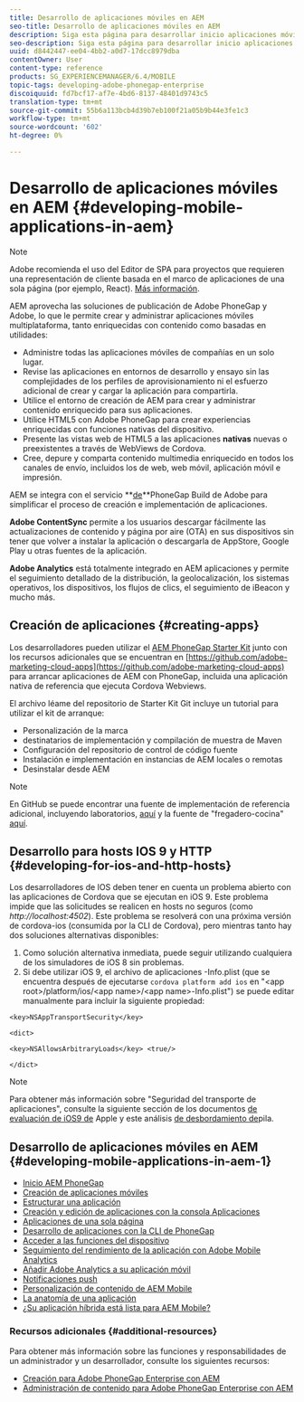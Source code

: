 ```yaml
---
title: Desarrollo de aplicaciones móviles en AEM
seo-title: Desarrollo de aplicaciones móviles en AEM
description: Siga esta página para desarrollar inicio aplicaciones móviles en AEM con Adobe PhoneGap Enterprise.
seo-description: Siga esta página para desarrollar inicio aplicaciones móviles en AEM con Adobe PhoneGap Enterprise.
uuid: d8442447-ee04-4bb2-a0d7-17dcc8979dba
contentOwner: User
content-type: reference
products: SG_EXPERIENCEMANAGER/6.4/MOBILE
topic-tags: developing-adobe-phonegap-enterprise
discoiquuid: fd7bcf17-af7e-4bd6-8137-48401d9743c5
translation-type: tm+mt
source-git-commit: 55b6a113bcb4d39b7eb100f21a05b9b44e3fe1c3
workflow-type: tm+mt
source-wordcount: '602'
ht-degree: 0%

---
```



# Desarrollo de aplicaciones móviles en AEM {#developing-mobile-applications-in-aem}

>[!NOTE]
>
>Adobe recomienda el uso del Editor de SPA para proyectos que requieren una representación de cliente basada en el marco de aplicaciones de una sola página (por ejemplo, React). [Más información](/help/sites-developing/spa-overview.md).

AEM aprovecha las soluciones de publicación de Adobe PhoneGap y Adobe, lo que le permite crear y administrar aplicaciones móviles multiplataforma, tanto enriquecidas con contenido como basadas en utilidades:

* Administre todas las aplicaciones móviles de compañías en un solo lugar.
* Revise las aplicaciones en entornos de desarrollo y ensayo sin las complejidades de los perfiles de aprovisionamiento ni el esfuerzo adicional de crear y cargar la aplicación para compartirla.
* Utilice el entorno de creación de AEM para crear y administrar contenido enriquecido para sus aplicaciones.
* Utilice HTML5 con Adobe PhoneGap para crear experiencias enriquecidas con funciones nativas del dispositivo.
* Presente las vistas web de HTML5 a las aplicaciones **nativas** nuevas o preexistentes a través de WebViews de Cordova.
* Cree, depure y comparta contenido multimedia enriquecido en todos los canales de envío, incluidos los de web, web móvil, aplicación móvil e impresión.

AEM se integra con el servicio **[de](https://build.phonegap.com/)**PhoneGap Build de Adobe para simplificar el proceso de creación e implementación de aplicaciones.

**Adobe ContentSync** permite a los usuarios descargar fácilmente las actualizaciones de contenido y página por aire (OTA) en sus dispositivos sin tener que volver a instalar la aplicación o descargarla de AppStore, Google Play u otras fuentes de la aplicación.

**Adobe Analytics** está totalmente integrado en AEM aplicaciones y permite el seguimiento detallado de la distribución, la geolocalización, los sistemas operativos, los dispositivos, los flujos de clics, el seguimiento de iBeacon y mucho más.

## Creación de aplicaciones {#creating-apps}

Los desarrolladores pueden utilizar el [AEM PhoneGap Starter Kit](https://github.com/Adobe-Marketing-Cloud/aem-phonegap-starter-kit) junto con los recursos adicionales que se encuentran en [https://github.com/adobe-marketing-cloud-apps](https://github.com/adobe-marketing-cloud-apps) para arrancar aplicaciones de AEM con PhoneGap, incluida una aplicación nativa de referencia que ejecuta Cordova Webviews.

El archivo léame del repositorio de Starter Kit Git incluye un tutorial para utilizar el kit de arranque:

* Personalización de la marca
* destinatarios de implementación y compilación de muestra de Maven
* Configuración del repositorio de control de código fuente
* Instalación e implementación en instancias de AEM locales o remotas
* Desinstalar desde AEM

>[!NOTE]
>
>En GitHub se puede encontrar una fuente de implementación de referencia adicional, incluyendo laboratorios, [aquí](https://github.com/adobe-marketing-cloud-apps) y la fuente de &quot;fregadero-cocina&quot; [aquí](https://github.com/blefebvre/aem-phonegap-kitchen-sink).

## Desarrollo para hosts IOS 9 y HTTP {#developing-for-ios-and-http-hosts}

Los desarrolladores de IOS deben tener en cuenta un problema abierto con las aplicaciones de Cordova que se ejecutan en iOS 9. Este problema impide que las solicitudes se realicen en hosts no seguros (como *http://localhost:4502*). Este problema se resolverá con una próxima versión de cordova-ios (consumida por la CLI de Cordova), pero mientras tanto hay dos soluciones alternativas disponibles:

1. Como solución alternativa inmediata, puede seguir utilizando cualquiera de los simuladores de iOS 8 sin problemas.
1. Si debe utilizar iOS 9, el archivo de aplicaciones -Info.plist (que se encuentra después de ejecutarse `cordova platform add ios` en &quot;&lt;app root>/platform/ios/&lt;app name>/&lt;app name>-Info.plist&quot;) se puede editar manualmente para incluir la siguiente propiedad:

```
<key>NSAppTransportSecurity</key>

<dict>

<key>NSAllowsArbitraryLoads</key> <true/>

</dict>
```

>[!NOTE]
>
>Para obtener más información sobre &quot;Seguridad del transporte de aplicaciones&quot;, consulte la siguiente sección de los documentos [de evaluación de iOS9 de](https://developer.apple.com/library/prerelease/ios/releasenotes/General/WhatsNewIniOS/Articles/iOS9.html#//apple_ref/doc/uid/TP40016198-SW14) Apple y este análisis [de desbordamiento de](https://stackoverflow.com/questions/30751053/ios9-ats-what-about-html5-based-apps/)pila.

## Desarrollo de aplicaciones móviles en AEM {#developing-mobile-applications-in-aem-1}

* [Inicio AEM PhoneGap](/help/mobile/starting-aem-phonegap-app.md)
* [Creación de aplicaciones móviles](/help/mobile/building-app-mobile-phonegap.md)
* [Estructurar una aplicación](/help/mobile/phonegap-structure-an-app.md)
* [Creación y edición de aplicaciones con la consola Aplicaciones](/help/mobile/phonegap-apps-console.md)
* [Aplicaciones de una sola página](/help/mobile/phonegap-single-page-applications.md)
* [Desarrollo de aplicaciones con la CLI de PhoneGap](/help/mobile/phonegap-apps-pg-cli.md)
* [Acceder a las funciones del dispositivo](/help/mobile/phonegap-access-device-features.md)
* [Seguimiento del rendimiento de la aplicación con Adobe Mobile Analytics](/help/mobile/phonegap-intro-to-app-analytics.md)
* [Añadir Adobe Analytics a su aplicación móvil](/help/mobile/phonegap-add-analytics-to-apps.md)
* [Notificaciones push](/help/mobile/phonegap-push-notifications.md)
* [Personalización de contenido de AEM Mobile](/help/mobile/phonegap-aem-mobile-content-personalization.md)
* [La anatomía de una aplicación](/help/mobile/phonegap-apps-arch.md)
* [¿Su aplicación híbrida está lista para AEM Mobile?](/help/mobile/phonegap-adding-content-to-imported-app.md)

### Recursos adicionales {#additional-resources}

Para obtener más información sobre las funciones y responsabilidades de un administrador y un desarrollador, consulte los siguientes recursos:

* [Creación para Adobe PhoneGap Enterprise con AEM](/help/mobile/phonegap.md)
* [Administración de contenido para Adobe PhoneGap Enterprise con AEM](/help/mobile/administer-phonegap.md)

